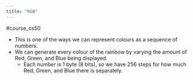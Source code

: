 ```yaml
---
title: "RGB"
---
```

#course_cs50

- This is one of the ways we can represent colours as a sequence of numbers.
- We can generate every colour of the rainbow by varying the amount of Red, Green, and Blue being displayed.
    - Each number is 1 byte (8 bits), so we have 256 steps for how much Red, Green, and Blue there is separately.
